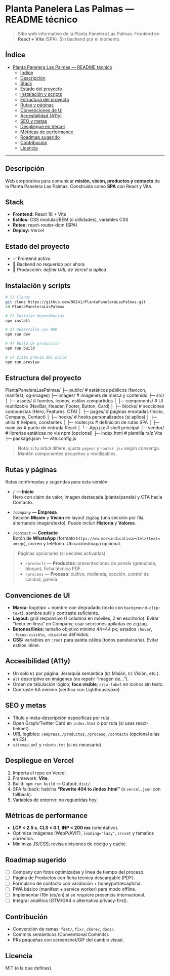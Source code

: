 # Planta Panelera Las Palmas — README técnico

> Sitio web informativo de la Planta Panelera Las Palmas. Frontend en **React + Vite** (SPA). Sin backend por el momento.

## Índice

- [Planta Panelera Las Palmas — README técnico](#planta-panelera-las-palmas--readme-técnico)
  - [Índice](#índice)
  - [Descripción](#descripción)
  - [Stack](#stack)
  - [Estado del proyecto](#estado-del-proyecto)
  - [Instalación y scripts](#instalación-y-scripts)
  - [Estructura del proyecto](#estructura-del-proyecto)
  - [Rutas y páginas](#rutas-y-páginas)
  - [Convenciones de UI](#convenciones-de-ui)
  - [Accesibilidad (A11y)](#accesibilidad-a11y)
  - [SEO y metas](#seo-y-metas)
  - [Despliegue en Vercel](#despliegue-en-vercel)
  - [Métricas de performance](#métricas-de-performance)
  - [Roadmap sugerido](#roadmap-sugerido)
  - [Contribución](#contribución)
  - [Licencia](#licencia)

---

## Descripción

Web corporativa para comunicar **misión, visión, productos y contacto** de la Planta Panelera Las Palmas. Construida como **SPA** con React y Vite.

## Stack

- **Frontend:** React 18 + Vite
- **Estilos:** CSS modular/BEM (o utilidades), variables CSS
- **Ruteo:** react-router-dom (SPA)
- **Deploy:** Vercel

## Estado del proyecto

- ✅ Frontend activo
- 🚫 Backend no requerido por ahora
- 🔗 Producción: *definir URL de Vercel si aplica*

## Instalación y scripts

```bash
# 1) Clonar
git clone https://github.com/98141/PlantaPaneleraLasPalmas.git
cd PlantaPaneleraLasPalmas

# 2) Instalar dependencias
npm install

# 3) Desarrollo con HMR
npm run dev

# 4) Build de producción
npm run build

# 5) Vista previa del build
npm run preview
```

## Estructura del proyecto

PlantaPaneleraLasPalmas/
├─ public/                 # estáticos públicos (favicon, manifest, og-images)
├─ images/                 # imágenes de marca y contenido
├─ src/
│  ├─ assets/              # fuentes, íconos, estilos compartidos
│  ├─ components/          # UI reutilizable (NavBar, Header, Footer, Button, Card)
│  ├─ blocks/              # secciones compuestas (Hero, Features, CTA)
│  ├─ pages/               # páginas enrutadas (Inicio, Company, Contact)
│  ├─ hooks/               # hooks personalizados (si aplica)
│  ├─ utils/               # helpers, constantes
│  ├─ router.jsx           # definición de rutas SPA
│  ├─ main.jsx             # punto de entrada React
│  └─ App.jsx              # shell principal
├─ vendor/                 # librerías estáticas no via npm (opcional)
├─ index.html              # plantilla raíz Vite
├─ package.json
└─ vite.config.js

> Nota: si tu árbol difiere, ajusta `pages/` y `router.jsx` según convenga. Mantén componentes pequeños y reutilizables.

## Rutas y páginas

Rutas confirmadas y sugeridas para esta versión:

- `/` — **Inicio**  
  Hero con claim de valor, imagen destacada (planta/panela) y CTA hacia Contacto.

- `/company` — **Empresa**  
  Sección **Misión** y **Visión** en layout zigzag (una sección por fila, alternando imagen/texto). Puede incluir **Historia** y **Valores**.

- `/contact` — **Contacto**  
  Botón de **WhatsApp** (formato `https://wa.me/<indicativo><tel>?text=<msg>`), correo y teléfono. Ubicación/mapa opcional.

> Páginas opcionales (si decides activarlas):
>
> - `/products` — **Productos**: presentaciones de panela (granulada, bloque), ficha técnica PDF.  
> - `/process` — **Proceso**: cultivo, molienda, cocción, control de calidad, galería.

## Convenciones de UI

- **Marca:** logotipo + nombre con degradado (texto con `background-clip: text`), sombra sutil y contraste suficiente.
- **Layout:** grid responsivo (1 columna en móviles, 2 en escritorio). Evitar “texto en línea” en Company; usar secciones apiladas en zigzag.
- **Botones/links:** tamaño objetivo mínimo 44×44 px; estados `:hover`, `:focus-visible`, `:disabled` definidos.
- **CSS:** variables en `:root` para paleta cálida (tonos panela/caña). Evitar estilos inline.

## Accesibilidad (A11y)

- Un solo `h1` por página. Jerarquía semántica (`h2` Misión, `h2` Visión, etc.).
- `alt` descriptivo en imágenes (no repetir “imagen de…”).
- Orden de tabulación lógico; **foco visible**; `aria-label` en iconos sin texto.
- Contraste AA mínimo (verifica con Lighthouse/axe).

## SEO y metas

- Título y meta-descripción específicas por ruta.
- Open Graph/Twitter Card en `index.html` o por ruta (si usas react-helmet).
- URL legibles: `/empresa`, `/productos`, `/proceso`, `/contacto` (opcional alias en ES).
- `sitemap.xml` y `robots.txt` (si es necesario).

## Despliegue en Vercel

1. Importa el repo en Vercel.
2. Framework: **Vite**.
3. Build: `npm run build` — Output: `dist/`.
4. SPA fallback: habilita **“Rewrite 404 to /index.html”** (o `vercel.json` con fallback).
5. Variables de entorno: no requeridas hoy.

## Métricas de performance

- **LCP < 2.5 s**, **CLS < 0.1**, **INP < 200 ms** (orientativo).
- Optimiza imágenes (WebP/AVIF), `loading="lazy"`, `srcset` y tamaños correctos.
- Minimiza JS/CSS; revisa divisiones de código y caché.

## Roadmap sugerido

- [ ] Company con fotos optimizadas y línea de tiempo del proceso.
- [ ] Página de Productos con ficha técnica descargable (PDF).
- [ ] Formulario de contacto con validación + honeypot/recaptcha.
- [ ] PWA básico (manifest + service worker) para modo offline.
- [ ] Implementar i18n (es/en) si se requiere presencia internacional.
- [ ] Integrar analítica (GTM/GA4 o alternativa privacy-first).

## Contribución

- Convención de ramas: `feat/`, `fix/`, `chore/`, `docs/`.
- Commits semánticos (Conventional Commits).
- PRs pequeñas con screenshot/GIF del cambio visual.

## Licencia

MIT (o la que definas).
